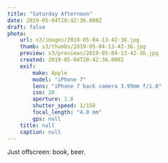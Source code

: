 ```yaml
---
title: "Saturday Afternoon"
date: 2019-05-04T20:42:36.000Z
draft: false
photo:
    url: s3/images/2019-05-04-13-42-36.jpg
    thumb: s3/thumbs/2019-05-04-13-42-36.jpg
    preview: s3/previews/2019-05-04-13-42-36.jpg
    created: 2019-05-04T20:42:36.000Z
    exif:
        make: Apple
        model: "iPhone 7"
        lens: "iPhone 7 back camera 3.99mm f/1.8"
        iso: 20
        aperture: 1.8
        shutter_speed: 1/158
        focal_length: "4.0 mm"
        gps: null
    title: null
    caption: null
---
```


Just offscreen: book, beer.
